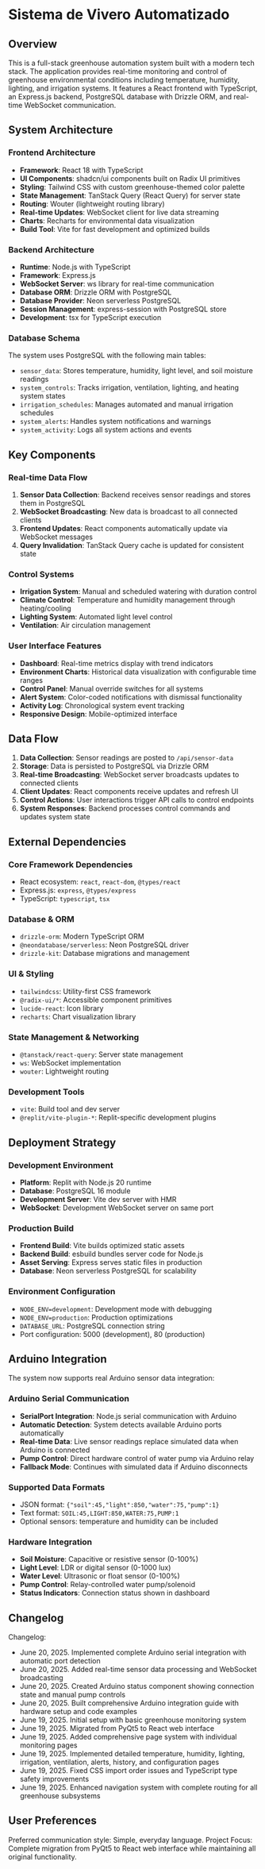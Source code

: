 # Sistema de Vivero Automatizado

## Overview

This is a full-stack greenhouse automation system built with a modern tech stack. The application provides real-time monitoring and control of greenhouse environmental conditions including temperature, humidity, lighting, and irrigation systems. It features a React frontend with TypeScript, an Express.js backend, PostgreSQL database with Drizzle ORM, and real-time WebSocket communication.

## System Architecture

### Frontend Architecture
- **Framework**: React 18 with TypeScript
- **UI Components**: shadcn/ui components built on Radix UI primitives
- **Styling**: Tailwind CSS with custom greenhouse-themed color palette
- **State Management**: TanStack Query (React Query) for server state
- **Routing**: Wouter (lightweight routing library)
- **Real-time Updates**: WebSocket client for live data streaming
- **Charts**: Recharts for environmental data visualization
- **Build Tool**: Vite for fast development and optimized builds

### Backend Architecture
- **Runtime**: Node.js with TypeScript
- **Framework**: Express.js
- **WebSocket Server**: ws library for real-time communication
- **Database ORM**: Drizzle ORM with PostgreSQL
- **Database Provider**: Neon serverless PostgreSQL
- **Session Management**: express-session with PostgreSQL store
- **Development**: tsx for TypeScript execution

### Database Schema
The system uses PostgreSQL with the following main tables:
- `sensor_data`: Stores temperature, humidity, light level, and soil moisture readings
- `system_controls`: Tracks irrigation, ventilation, lighting, and heating system states
- `irrigation_schedules`: Manages automated and manual irrigation schedules
- `system_alerts`: Handles system notifications and warnings
- `system_activity`: Logs all system actions and events

## Key Components

### Real-time Data Flow
1. **Sensor Data Collection**: Backend receives sensor readings and stores them in PostgreSQL
2. **WebSocket Broadcasting**: New data is broadcast to all connected clients
3. **Frontend Updates**: React components automatically update via WebSocket messages
4. **Query Invalidation**: TanStack Query cache is updated for consistent state

### Control Systems
- **Irrigation System**: Manual and scheduled watering with duration control
- **Climate Control**: Temperature and humidity management through heating/cooling
- **Lighting System**: Automated light level control
- **Ventilation**: Air circulation management

### User Interface Features
- **Dashboard**: Real-time metrics display with trend indicators
- **Environment Charts**: Historical data visualization with configurable time ranges
- **Control Panel**: Manual override switches for all systems
- **Alert System**: Color-coded notifications with dismissal functionality
- **Activity Log**: Chronological system event tracking
- **Responsive Design**: Mobile-optimized interface

## Data Flow

1. **Data Collection**: Sensor readings are posted to `/api/sensor-data`
2. **Storage**: Data is persisted to PostgreSQL via Drizzle ORM
3. **Real-time Broadcasting**: WebSocket server broadcasts updates to connected clients
4. **Client Updates**: React components receive updates and refresh UI
5. **Control Actions**: User interactions trigger API calls to control endpoints
6. **System Responses**: Backend processes control commands and updates system state

## External Dependencies

### Core Framework Dependencies
- React ecosystem: `react`, `react-dom`, `@types/react`
- Express.js: `express`, `@types/express`
- TypeScript: `typescript`, `tsx`

### Database & ORM
- `drizzle-orm`: Modern TypeScript ORM
- `@neondatabase/serverless`: Neon PostgreSQL driver
- `drizzle-kit`: Database migrations and management

### UI & Styling
- `tailwindcss`: Utility-first CSS framework
- `@radix-ui/*`: Accessible component primitives
- `lucide-react`: Icon library
- `recharts`: Chart visualization library

### State Management & Networking
- `@tanstack/react-query`: Server state management
- `ws`: WebSocket implementation
- `wouter`: Lightweight routing

### Development Tools
- `vite`: Build tool and dev server
- `@replit/vite-plugin-*`: Replit-specific development plugins

## Deployment Strategy

### Development Environment
- **Platform**: Replit with Node.js 20 runtime
- **Database**: PostgreSQL 16 module
- **Development Server**: Vite dev server with HMR
- **WebSocket**: Development WebSocket server on same port

### Production Build
- **Frontend Build**: Vite builds optimized static assets
- **Backend Build**: esbuild bundles server code for Node.js
- **Asset Serving**: Express serves static files in production
- **Database**: Neon serverless PostgreSQL for scalability

### Environment Configuration
- `NODE_ENV=development`: Development mode with debugging
- `NODE_ENV=production`: Production optimizations
- `DATABASE_URL`: PostgreSQL connection string
- Port configuration: 5000 (development), 80 (production)

## Arduino Integration

The system now supports real Arduino sensor data integration:

### Arduino Serial Communication
- **SerialPort Integration**: Node.js serial communication with Arduino
- **Automatic Detection**: System detects available Arduino ports automatically
- **Real-time Data**: Live sensor readings replace simulated data when Arduino is connected
- **Pump Control**: Direct hardware control of water pump via Arduino relay
- **Fallback Mode**: Continues with simulated data if Arduino disconnects

### Supported Data Formats
- JSON format: `{"soil":45,"light":850,"water":75,"pump":1}`
- Text format: `SOIL:45,LIGHT:850,WATER:75,PUMP:1`
- Optional sensors: temperature and humidity can be included

### Hardware Integration
- **Soil Moisture**: Capacitive or resistive sensor (0-100%)
- **Light Level**: LDR or digital sensor (0-1000 lux)
- **Water Level**: Ultrasonic or float sensor (0-100%)
- **Pump Control**: Relay-controlled water pump/solenoid
- **Status Indicators**: Connection status shown in dashboard

## Changelog

Changelog:
- June 20, 2025. Implemented complete Arduino serial integration with automatic port detection
- June 20, 2025. Added real-time sensor data processing and WebSocket broadcasting
- June 20, 2025. Created Arduino status component showing connection state and manual pump controls
- June 20, 2025. Built comprehensive Arduino integration guide with hardware setup and code examples
- June 19, 2025. Initial setup with basic greenhouse monitoring system
- June 19, 2025. Migrated from PyQt5 to React web interface
- June 19, 2025. Added comprehensive page system with individual monitoring pages
- June 19, 2025. Implemented detailed temperature, humidity, lighting, irrigation, ventilation, alerts, history, and configuration pages
- June 19, 2025. Fixed CSS import order issues and TypeScript type safety improvements
- June 19, 2025. Enhanced navigation system with complete routing for all greenhouse subsystems

## User Preferences

Preferred communication style: Simple, everyday language.
Project Focus: Complete migration from PyQt5 to React web interface while maintaining all original functionality.